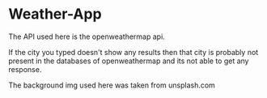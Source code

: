 # Weather-App
The API used here is the openweathermap api.

If the city you typed doesn't show any results then that city is probably not present in the databases of openweathermap and its not able to get any response.

The background img used here was taken from unsplash.com
